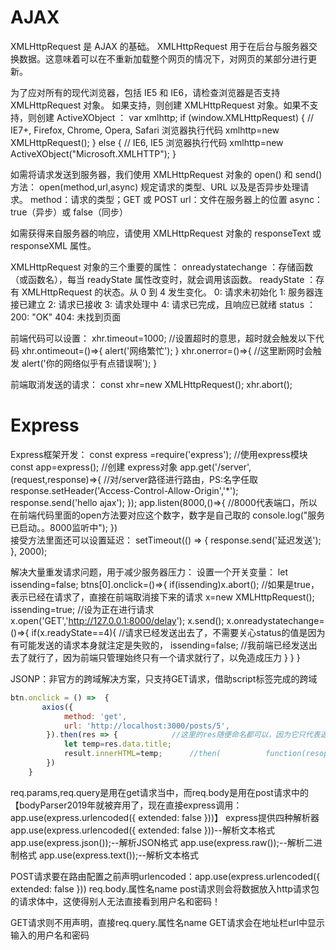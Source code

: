 # AJAX

XMLHttpRequest 是 AJAX 的基础。
XMLHttpRequest 用于在后台与服务器交换数据。这意味着可以在不重新加载整个网页的情况下，对网页的某部分进行更新。

为了应对所有的现代浏览器，包括 IE5 和 IE6，请检查浏览器是否支持 XMLHttpRequest 对象。
如果支持，则创建 XMLHttpRequest 对象。如果不支持，则创建 ActiveXObject ：
var xmlhttp;
if (window.XMLHttpRequest)
{
    //  IE7+, Firefox, Chrome, Opera, Safari 浏览器执行代码
    xmlhttp=new XMLHttpRequest();
}
else
{
    // IE6, IE5 浏览器执行代码
    xmlhttp=new ActiveXObject("Microsoft.XMLHTTP");
}

如需将请求发送到服务器，我们使用 XMLHttpRequest 对象的 open() 和 send() 方法：
open(method,url,async)	规定请求的类型、URL 以及是否异步处理请求。
			method：请求的类型；GET 或 POST
			url：文件在服务器上的位置
			async：true（异步）或 false（同步）

如需获得来自服务器的响应，请使用 XMLHttpRequest 对象的 responseText 或 responseXML 属性。

XMLHttpRequest 对象的三个重要的属性：
onreadystatechange	：存储函数（或函数名），每当 readyState 属性改变时，就会调用该函数。
readyState		：存有 XMLHttpRequest 的状态。从 0 到 4 发生变化。
			0: 请求未初始化
			1: 服务器连接已建立
			2: 请求已接收
			3: 请求处理中
			4: 请求已完成，且响应已就绪
status			：200: "OK"
			   404: 未找到页面

前端代码可以设置：
xhr.timeout=1000;	//设置超时的意思，超时就会触发以下代码
xhr.ontimeout=()=>{
alert('网络繁忙');
}
xhr.onerror=()=>{		//这里断网时会触发
	alert('你的网络似乎有点错误啊');
}

前端取消发送的请求：
const xhr=new XMLHttpRequest();
xhr.abort();

# Express

Express框架开发：
const express =require('express');	//使用express模块
const app=express();		//创建 express对象
app.get('/server',(request,response)=>{		//对/server路径进行路由，PS:名字任取
    response.setHeader('Access-Control-Allow-Origin','*');
    response.send('hello ajax');
});
app.listen(8000,()=>{			//8000代表端口，所以在前端代码里面的open方法要对应这个数字，数字是自己取的
    console.log("服务已启动。。8000监听中");
})  
接受方法里面还可以设置延迟：
setTimeout(() => {
        response.send('延迟发送');
    }, 2000);

解决大量重发请求问题，用于减少服务器压力：
设置一个开关变量：
 let issending=false;
        btns[0].onclick=()=>{
            if(issending)x.abort();		//如果是true，表示已经在请求了，直接在前端取消接下来的请求
            x=new XMLHttpRequest();
            issending=true;		//设为正在进行请求
            x.open('GET','http://127.0.0.1:8000/delay');
            x.send();
            x.onreadystatechange=()=>{
                if(x.readyState==4){	//请求已经发送出去了，不需要关心status的值是因为有可能发送的请求本身就注定是失败的，
                    issending=false;		//我前端已经发送出去了就行了，因为前端只管理始终只有一个请求就行了，以免造成压力
                }
            }
           }



JSONP：非官方的跨域解决方案，只支持GET请求，借助script标签完成的跨域

```js
btn.onclick = () =>  {
       axios({
            method: 'get',
            url: 'http://localhost:3000/posts/5',
        }).then(res => {			//这里的res随便命名都可以，因为它只代表返回数据；res.data.title中data是返回数据中的组成部分，title又具体到了这个部分中的这个属性
            let temp=res.data.title;
            result.innerHTML=temp;		//then(	         function(resopse),function(err)	     )第一个返回是的正常的数据，第二个参数是请求失败时返回的数据
        })
    }
```



req.params,req.query是用在get请求当中，而req.body是用在post请求中的
【bodyParser2019年就被弃用了，现在直接express调用：app.use(express.urlencoded({ extended: false }))】
express提供四种解析器
app.use(express.urlencoded({ extended: false }))--解析文本格式
app.use(express.json());--解析JSON格式
app.use(express.raw());--解析二进制格式
app.use(express.text());--解析文本格式

POST请求要在路由配置之前声明urlencoded：app.use(express.urlencoded({ extended: false }))
req.body.属性名name
post请求则会将数据放入http请求包的请求体中，这使得别人无法直接看到用户名和密码！

GET请求则不用声明，直接req.query.属性名name
GET请求会在地址栏url中显示输入的用户名和密码